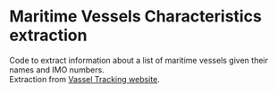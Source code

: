 # Maritime Vessels Characteristics extraction
Code to extract information about a list of maritime vessels given their names and IMO numbers. <br /> 
Extraction from [Vassel Tracking website](http://www.vesseltracking.net/).
